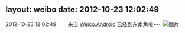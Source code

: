 layout: weibo
date: 2012-10-23 12:02:49
---
<meta name="referrer" content="no-referrer" />

2012-10-23 12:02:49  &nbsp;&nbsp;&nbsp;&nbsp;&nbsp;&nbsp; 来自 <a href="http://app.weibo.com/t/feed/l4RWD" rel="nofollow">Weico.Android</a>
已经到东南角啦~~ ​​​
![图片](https://ww3.sinaimg.cn/large/6d2a6003jw1dy507fieyuj.jpg)
